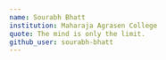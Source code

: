 ```yaml
---
name: Sourabh Bhatt
institution: Maharaja Agrasen College
quote: The mind is only the limit.
github_user: sourabh-bhatt
---
```

